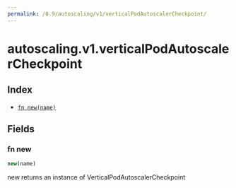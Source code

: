 ```yaml
---
permalink: /0.9/autoscaling/v1/verticalPodAutoscalerCheckpoint/
---
```


# autoscaling.v1.verticalPodAutoscalerCheckpoint



## Index

* [`fn new(name)`](#fn-new)

## Fields

### fn new

```ts
new(name)
```

new returns an instance of VerticalPodAutoscalerCheckpoint